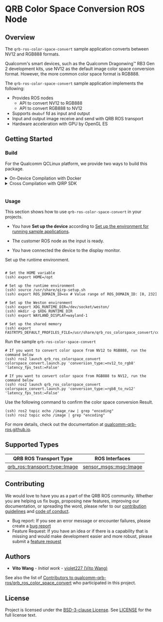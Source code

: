 # QRB Color Space Conversion ROS Node

## Overview
The `qrb-ros-color-space-convert` sample application converts between NV12 and RGB888 formats. 

Qualcomm's smart devices, such as the Qualcomm Dragonwing™ RB3 Gen 2 development kits, use NV12 as the default image color space conversion format. However, the more common color space format is RGB888.

The `qrb-ros-color-space-convert` sample application implements the following:

- Provides ROS nodes
  - API to convert NV12 to RGB888
  - API to convert RGB888 to NV12
- Supports `dmabuf` fd as input and output
- Input and output image receive and send with QRB ROS transport
- Hardware acceleration with GPU by OpenGL ES

## Getting Started

### Build
For the Qualcomm QCLinux platform, we provide two ways to build this package.

<details>
<summary>On-Device Compilation with Docker</summary>


1. Set up the QCLinux Docker environment following the [QRB ROS Docker Setup](https://github.com/qualcomm-qrb-ros/qrb_ros_docker?tab=readme-ov-file#quickstart).

2. Clone and build the source code:

    ```bash
    git clone https://github.com/qualcomm-qrb-ros/lib_mem_dmabuf.git
    git clone https://github.com/qualcomm-qrb-ros/qrb_ros_transport.git
    git clone https://github.com/qualcomm-qrb-ros/qrb_ros_color_space_convert.git

    colcon build --packages-skip qrb_ros_colorspace_convert
    ```

</details>


<details>
<summary>Cross Compilation with QIRP SDK</summary>

1. Set up the QIRP SDK environment: Refer to [QRB ROS Documents: Getting Started](https://qualcomm-qrb-ros.github.io/main/getting_started/environment_setup.html).

2. Create a workspace and clone the source code:
    ```bash
    mkdir -p <qirp_decompressed_workspace>/qirp-sdk/ros_ws
    cd <qirp_decompressed_workspace>/qirp-sdk/ros_ws

    git clone https://github.com/qualcomm-qrb-ros/lib_mem_dmabuf.git
    git clone https://github.com/qualcomm-qrb-ros/qrb_ros_transport.git
    git clone https://github.com/qualcomm-qrb-ros/qrb_ros_color_space_convert.git
    ```

3. Build the source code with QIRP SDK:

    ```bash
    colcon build --merge-install --cmake-args ${CMAKE_ARGS}
    ```
4. Install ROS package to device
    ```bash
    cd install
    tar -czvf sample_colorspace_convert.tar.gz lib share
    scp sample_colorspace_convert.tar.gz root@[ip-addr]:/opt/
    ssh root@[ip-addr]
    (ssh) mount -o remount rw /usr
    (ssh) tar --no-same-owner -zxf /opt/sample_colorspace_convert.tar.gz -C /usr/
    ```

</details>

<br>

### Usage

This section shows how to use `qrb-ros-color-space-convert` in your projects.
- You have **Set up the device** according to [Set up the environment for running sample applications](https://docs.qualcomm.com/bundle/publicresource/topics/80-70020-265/quick_start.html?state=preview#setup-demo-qs).
    
- The customer ROS node as the input is ready.
    
- You have connected the device to the display monitor.

Set up the runtime environment.
```

# Set the HOME variable
(ssh) export HOME=/opt

# Set up the runtime environment
(ssh) source /usr/share/qirp-setup.sh
(ssh) export ROS_DOMAIN_ID=xx # Value range of ROS_DOMAIN_ID: [0, 232]

# Set up the Weston environment
(ssh) export XDG_RUNTIME_DIR=/dev/socket/weston/
(ssh) mkdir -p $XDG_RUNTIME_DIR
(ssh) export WAYLAND_DISPLAY=wayland-1

# Set up the shared memory
(ssh) export FASTRTPS_DEFAULT_PROFILES_FILE=/usr/share/qrb_ros_colorspace_convert/config/large_message_profile.xml
```

Run the sample `qrb-ros-color-space-convert`
```
# If you want to convert color space from NV12 to RGB888, run the command below
(ssh) ros2 launch qrb_ros_colorspace_convert colorspace_convert.launch.py 'conversion_type:=nv12_to_rgb8' 'latency_fps_test:=False'

# If you want to convert color space from RGB888 to NV12, run the command below
(ssh) ros2 launch qrb_ros_colorspace_convert colorspace_convert.launch.py 'conversion_type:=rgb8_to_nv12' 'latency_fps_test:=False'
```
Use the following command to confirm the color space conversion Result.
```
(ssh) ros2 topic echo /image_raw | grep "encoding"
(ssh) ros2 topic echo /image | grep "encoding"
```

For more details, check out the documentation at [qualcomm-qrb-ros.github.io](https://qualcomm-qrb-ros.github.io/).

## Supported Types

| QRB ROS Transport Type          | ROS Interfaces          |
| ------------------------------- | ----------------------- |
| [qrb_ros::transport::type::Image](./qrb_ros_transport_image_type/include/qrb_ros_transport_image_type/image.hpp) | [sensor_msgs::msg::Image](https://github.com/ros2/common_interfaces/blob/rolling/sensor_msgs/msg/Image.msg) |

## Contributing

We would love to have you as a part of the QRB ROS community. Whether you are helping us fix bugs, proposing new features, improving our documentation, or spreading the word, please refer to our [contribution guidelines](https://github.qualcomm.com/jiaxshi/QRB-ROS-repository-template/blob/QRBROS/CONTRIBUTING.md) and [code of conduct](https://github.qualcomm.com/jiaxshi/QRB-ROS-repository-template/blob/QRBROS/CODE_OF_CONDUCT.md).

- Bug report: If you see an error message or encounter failures, please create a [bug report](https://github.qualcomm.com/jiaxshi/QRB-ROS-repository-template/issues)
- Feature Request: If you have an idea or if there is a capability that is missing and would make development easier and more robust, please submit a [feature request](https://github.qualcomm.com/jiaxshi/QRB-ROS-repository-template/issues)


## Authors

- **Vito Wang** - *Initial work* - [violet227 (Vito Wang)](https://github.com/violet227)

See also the list of [Contributors to qualcomm-qrb-ros/qrb_ros_color_space_convert](https://github.com/qualcomm-qrb-ros/qrb_ros_color_space_convert/graphs/contributors) who participated in this project.

## License

Project is licensed under the [BSD-3-clause License](https://spdx.org/licenses/BSD-3-Clause.html). See [LICENSE](https://github.qualcomm.com/jiaxshi/QRB-ROS-repository-template/blob/QRBROS/LICENSE) for the full license text.
